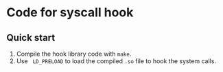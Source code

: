# Code for syscall hook

## Quick start

1. Compile the hook library code with `make`.  
2. Use ` LD_PRELOAD` to load the compiled `.so` file to hook the system calls.